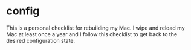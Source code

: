 # config

This is a personal checklist for rebuilding my Mac. I wipe and reload my Mac at least once a year and I follow this checklist to get back to the desired configuration state.
